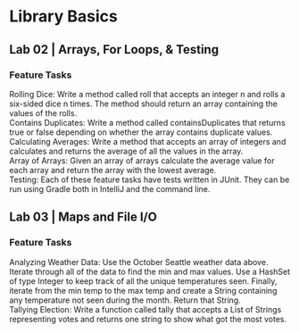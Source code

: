 # Library Basics

## Lab 02 | Arrays, For Loops, & Testing

### Feature Tasks
Rolling Dice: Write a method called roll that accepts an integer n and rolls a six-sided dice n times. The method should return an array containing the values of the rolls.
<br>
Contains Duplicates: Write a method called containsDuplicates that returns true or false depending on whether the array contains duplicate values.
<br>
Calculating Averages: Write a method that accepts an array of integers and calculates and returns the average of all the values in the array.
<br>
Array of Arrays: Given an array of arrays calculate the average value for each array and return the array with the lowest average.
<br>
Testing: Each of these feature tasks have tests written in JUnit. They can be run using Gradle both in IntelliJ and the command line.

## Lab 03 | Maps and File I/O

### Feature Tasks
Analyzing Weather Data: Use the October Seattle weather data above. Iterate through all of the data to find the min and max values. Use a HashSet of type Integer to keep track of all the unique temperatures seen. Finally, iterate from the min temp to the max temp and create a String containing any temperature not seen during the month. Return that String.
<br>
Tallying Election: Write a function called tally that accepts a List of Strings representing votes and returns one string to show what got the most votes.
<br>
